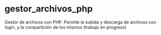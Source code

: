 # gestor_archivos_php
 Gestor de archivos con PHP. Permite la subida y descarga de archivos con login, y la compartición de los mismos (trabajo en progreso)
